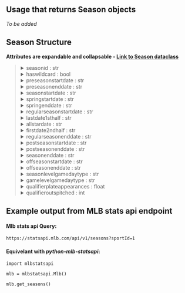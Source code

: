 ## Usage that returns Season objects

_To be added_

## Season Structure

**Attributes are expandable and collapsable - [Link to Season dataclass](https://github.com/zero-sum-seattle/python-mlb-statsapi/blob/development/mlbstatsapi/models/seasons/season.py)**


<blockquote>

<details>
<summary>seasonid : str   </summary>

* season id  
</details>

<details>
<summary>haswildcard :  bool   </summary>

* wild card status  
</details>

<details>
<summary>preseasonstartdate : str   </summary>

* pre-season start date  
</details>

<details>
<summary>preseasonenddate : str   </summary>

* pre-season end date  
</details>

<details>
<summary>seasonstartdate : str   </summary>

* season start date  
</details>

<details>
<summary>springstartdate : str   </summary>

* spring start date  
</details>

<details>
<summary>springenddate : str   </summary>

* spring end date  
</details>

<details>
<summary>regularseasonstartdate : str   </summary>

* regular season start date  
</details>

<details>
<summary>lastdate1sthalf : str   </summary>

* last date 1st half  
</details>

<details>
<summary>allstardate : str   </summary>

* all star date  
</details>

<details>
<summary>firstdate2ndhalf : str   </summary>

* first date 2nd half  
</details>

<details>
<summary>regularseasonenddate : str   </summary>

* regular season end date  
</details>

<details>
<summary>postseasonstartdate : str   </summary>

* post season start date  
</details>

<details>
<summary>postseasonenddate : str   </summary>

* post season end date  
</details>

<details>
<summary>seasonenddate : str   </summary>

* season end date  
</details>

<details>
<summary>offseasonstartdate : str   </summary>

* off season start date  
</details>

<details>
<summary>offseasonenddate : str   </summary>

* off season end date  
</details>

<details>
<summary>seasonlevelgamedaytype : str   </summary>

* season level game day type  
</details>

<details>
<summary>gamelevelgamedaytype : str   </summary>

* game level game day type  
</details>

<details>
<summary>qualifierplateappearances :  float   </summary>

* qualifier plate appearances  
</details>

<details>
<summary>qualifieroutspitched : int   </summary>

* qualifier outs pitched  
</details>

</blockquote>


## Example output from MLB stats api endpoint

#### Mlb stats api Query:   
```https://statsapi.mlb.com/api/v1/seasons?sportId=1```

#### Equivelant with *python-mlb-statsapi*:   
```
import mlbstatsapi

mlb = mlbstatsapi.Mlb()

mlb.get_seasons()
```